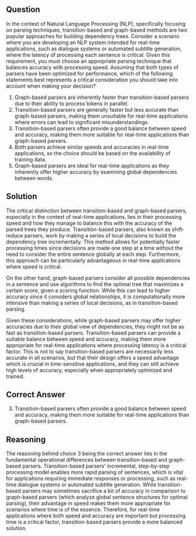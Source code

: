 ## Question
In the context of Natural Language Processing (NLP), specifically focusing on parsing techniques, transition-based and graph-based methods are two popular approaches for building dependency trees. Consider a scenario where you are developing an NLP system intended for real-time applications, such as dialogue systems or automated subtitle generation, where the latency of processing each sentence is critical. Given this requirement, you must choose an appropriate parsing technique that balances accuracy with processing speed. Assuming that both types of parsers have been optimized for performance, which of the following statements best represents a critical consideration you should take into account when making your decision?

1. Graph-based parsers are inherently faster than transition-based parsers due to their ability to process tokens in parallel.
2. Transition-based parsers are generally faster but less accurate than graph-based parsers, making them unsuitable for real-time applications where errors can lead to significant misunderstandings.
3. Transition-based parsers often provide a good balance between speed and accuracy, making them more suitable for real-time applications than graph-based parsers.
4. Both parsers achieve similar speeds and accuracies in real-time applications, so the choice should be based on the availability of training data.
5. Graph-based parsers are ideal for real-time applications as they inherently offer higher accuracy by examining global dependencies between words.

## Solution

The critical distinction between transition-based and graph-based parsers, especially in the context of real-time applications, lies in their processing speed and how they manage to balance this with the accuracy of the parsed trees they produce. Transition-based parsers, also known as shift-reduce parsers, work by making a series of local decisions to build the dependency tree incrementally. This method allows for potentially faster processing times since decisions are made one step at a time without the need to consider the entire sentence globally at each step. Furthermore, this approach can be particularly advantageous in real-time applications where speed is critical.

On the other hand, graph-based parsers consider all possible dependencies in a sentence and use algorithms to find the optimal tree that maximizes a certain score, given a scoring function. While this can lead to higher accuracy since it considers global relationships, it is computationally more intensive than making a series of local decisions, as in transition-based parsing. 

Given these considerations, while graph-based parsers may offer higher accuracies due to their global view of dependencies, they might not be as fast as transition-based parsers. Transition-based parsers can provide a suitable balance between speed and accuracy, making them more appropriate for real-time applications where processing latency is a critical factor. This is not to say transition-based parsers are necessarily less accurate in all scenarios, but that their design offers a speed advantage which is crucial in time-sensitive applications, and they can still achieve high levels of accuracy, especially when appropriately optimized and trained.

## Correct Answer

3. Transition-based parsers often provide a good balance between speed and accuracy, making them more suitable for real-time applications than graph-based parsers.

## Reasoning

The reasoning behind choice 3 being the correct answer lies in the fundamental operational differences between transition-based and graph-based parsers. Transition-based parsers' incremental, step-by-step processing model enables more rapid parsing of sentences, which is vital for applications requiring immediate responses or processing, such as real-time dialogue systems or automated subtitle generation. While transition-based parsers may sometimes sacrifice a bit of accuracy in comparison to graph-based parsers (which analyze global sentence structures for optimal parsing), their advantage in speed makes them more appropriate for scenarios where time is of the essence. Therefore, for real-time applications where both speed and accuracy are important but processing time is a critical factor, transition-based parsers provide a more balanced solution.